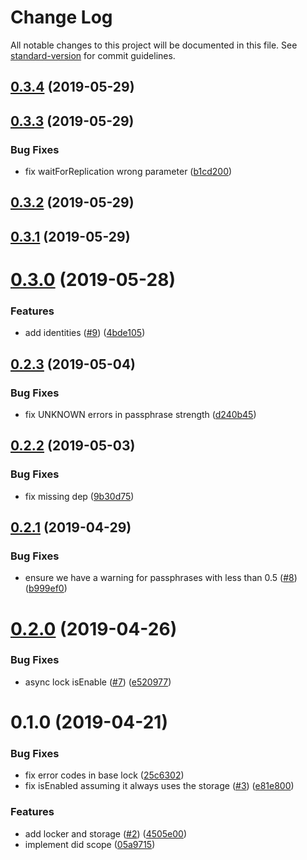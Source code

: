 # Change Log

All notable changes to this project will be documented in this file. See [standard-version](https://github.com/conventional-changelog/standard-version) for commit guidelines.

<a name="0.3.4"></a>
## [0.3.4](https://github.com/ipfs-shipyard/js-idm-wallet/compare/v0.3.3...v0.3.4) (2019-05-29)



<a name="0.3.3"></a>
## [0.3.3](https://github.com/ipfs-shipyard/js-idm-wallet/compare/v0.3.2...v0.3.3) (2019-05-29)


### Bug Fixes

* fix waitForReplication wrong parameter ([b1cd200](https://github.com/ipfs-shipyard/js-idm-wallet/commit/b1cd200))



<a name="0.3.2"></a>
## [0.3.2](https://github.com/ipfs-shipyard/js-idm-wallet/compare/v0.3.1...v0.3.2) (2019-05-29)



<a name="0.3.1"></a>
## [0.3.1](https://github.com/ipfs-shipyard/js-idm-wallet/compare/v0.3.0...v0.3.1) (2019-05-29)



<a name="0.3.0"></a>
# [0.3.0](https://github.com/ipfs-shipyard/js-idm-wallet/compare/v0.2.3...v0.3.0) (2019-05-28)


### Features

* add identities ([#9](https://github.com/ipfs-shipyard/js-idm-wallet/issues/9)) ([4bde105](https://github.com/ipfs-shipyard/js-idm-wallet/commit/4bde105))



<a name="0.2.3"></a>
## [0.2.3](https://github.com/ipfs-shipyard/js-idm-wallet/compare/v0.2.2...v0.2.3) (2019-05-04)


### Bug Fixes

* fix UNKNOWN errors in passphrase strength ([d240b45](https://github.com/ipfs-shipyard/js-idm-wallet/commit/d240b45))



<a name="0.2.2"></a>
## [0.2.2](https://github.com/ipfs-shipyard/js-idm-wallet/compare/v0.2.1...v0.2.2) (2019-05-03)


### Bug Fixes

* fix missing dep ([9b30d75](https://github.com/ipfs-shipyard/js-idm-wallet/commit/9b30d75))



<a name="0.2.1"></a>
## [0.2.1](https://github.com/ipfs-shipyard/js-idm-wallet/compare/v0.2.0...v0.2.1) (2019-04-29)


### Bug Fixes

* ensure we have a warning for passphrases with less than 0.5 ([#8](https://github.com/ipfs-shipyard/js-idm-wallet/issues/8)) ([b999ef0](https://github.com/ipfs-shipyard/js-idm-wallet/commit/b999ef0))



<a name="0.2.0"></a>
# [0.2.0](https://github.com/ipfs-shipyard/js-idm-wallet/compare/v0.1.0...v0.2.0) (2019-04-26)


### Bug Fixes

* async lock isEnable ([#7](https://github.com/ipfs-shipyard/js-idm-wallet/issues/7)) ([e520977](https://github.com/ipfs-shipyard/js-idm-wallet/commit/e520977))



<a name="0.1.0"></a>
# 0.1.0 (2019-04-21)


### Bug Fixes

* fix error codes in base lock ([25c6302](https://github.com/ipfs-shipyard/js-idm-wallet/commit/25c6302))
* fix isEnabled assuming it always uses the storage ([#3](https://github.com/ipfs-shipyard/js-idm-wallet/issues/3)) ([e81e800](https://github.com/ipfs-shipyard/js-idm-wallet/commit/e81e800))


### Features

* add locker and storage ([#2](https://github.com/ipfs-shipyard/js-idm-wallet/issues/2)) ([4505e00](https://github.com/ipfs-shipyard/js-idm-wallet/commit/4505e00))
* implement did scope ([05a9715](https://github.com/ipfs-shipyard/js-idm-wallet/commit/05a9715))
